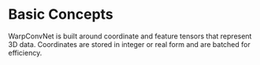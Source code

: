 # Basic Concepts

WarpConvNet is built around coordinate and feature tensors that represent 3D data. Coordinates are stored in integer or real form and are batched for efficiency.
